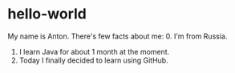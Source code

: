 # hello-world
My name is Anton.
There's few facts about me:
0. I'm from Russia.
1. I learn Java for about 1 month at the moment.
2. Today I finally deсided to learn using GitHub.
